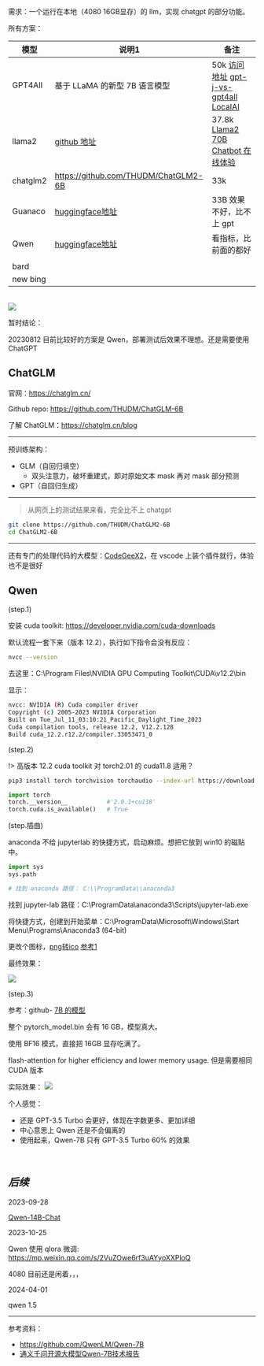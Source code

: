 
需求：一个运行在本地（4080 16GB显存）的 llm，实现 chatgpt 的部分功能。


所有方案：

| 模型     | 说明1                                                                         | 备注                                                                                                                                                                  |
| -------- | ----------------------------------------------------------------------------- | --------------------------------------------------------------------------------------------------------------------------------------------------------------------- |
| GPT4All  | 基于 LLaMA 的新型 7B 语言模型                                                 | 50k [访问地址](https://github.com/nomic-ai/gpt4all) [gpt-j-vs-gpt4all](https://sapling.ai/llm/gpt-j-vs-gpt4all) [LocalAI](https://localai.io/basics/getting_started/) |
| llama2   | [github 地址](https://github.com/facebookresearch/llama)                      | 37.8k [Llama2 70B Chatbot 在线体验](https://huggingface.co/spaces/ysharma/Explore_llamav2_with_TGI)                                                                   |
| chatglm2 | https://github.com/THUDM/ChatGLM2-6B                                          | 33k                                                                                                                                                                   |
| Guanaco  | [huggingface地址](https://huggingface.co/spaces/uwnlp/guanaco-playground-tgi) | 33B 效果不好，比不上 gpt                                                                                                                                              |
| Qwen     | [huggingface地址](https://huggingface.co/Qwen/Qwen-7B-Chat)                   | 看指标，比前面的都好                                                                                                                                                  |
|          |                                                                               |                                                                                                                                                                       |
| bard     |                                                                               |                                                                                                                                                                       |
| new bing |                                                                               |                                                                                                                                                                       |


</br>

<img src="https://img-1301102143.cos.ap-beijing.myqcloud.com/20230820150811.png">

</br>

暂时结论：


20230812 目前比较好的方案是 Qwen，部署测试后效果不理想。还是需要使用 ChatGPT


## ChatGLM

官网：https://chatglm.cn/ 

Github repo: https://github.com/THUDM/ChatGLM-6B

了解 ChatGLM：https://chatglm.cn/blog

------------

预训练架构：
- GLM（自回归填空）
  - 双头注意力，破坏重建式，即对原始文本 mask 再对 mask 部分预测
- GPT（自回归生成）

------------

>从网页上的测试结果来看，完全比不上 chatgpt

```bash
git clone https://github.com/THUDM/ChatGLM2-6B
cd ChatGLM2-6B
```

------------


还有专门的处理代码的大模型：[CodeGeeX2](https://github.com/THUDM/CodeGeeX2)，在 vscode 上装个插件就行，体验也不是很好


## Qwen

(step.1)

安装 cuda toolkit: https://developer.nvidia.com/cuda-downloads

默认流程一套下来（版本 12.2），执行如下指令会没有反应：

```bash
nvcc --version
```

去这里：C:\Program Files\NVIDIA GPU Computing Toolkit\CUDA\v12.2\bin

显示：

```bash
nvcc: NVIDIA (R) Cuda compiler driver
Copyright (c) 2005-2023 NVIDIA Corporation
Built on Tue_Jul_11_03:10:21_Pacific_Daylight_Time_2023
Cuda compilation tools, release 12.2, V12.2.128
Build cuda_12.2.r12.2/compiler.33053471_0
```

(step.2)

!> 高版本 12.2 cuda toolkit 对 torch2.01 的 cuda11.8 适用？

```bash
pip3 install torch torchvision torchaudio --index-url https://download.pytorch.org/whl/cu118
```

```python
import torch
torch.__version__           #'2.0.1+cu118'
torch.cuda.is_available()   # True
```



(step.插曲)

anaconda 不给 jupyterlab 的快捷方式，启动麻烦。想把它放到 win10 的磁贴中。

```python
import sys
sys.path

# 找到 anaconda 路径： C:\\ProgramData\\anaconda3
```

找到 jupyter-lab 路径：C:\ProgramData\anaconda3\Scripts\jupyter-lab.exe

将快捷方式，创建到开始菜单：C:\ProgramData\Microsoft\Windows\Start Menu\Programs\Anaconda3 (64-bit)

更改个图标，[png转ico](https://png2icojs.com/zh/) [参考1](https://blog.csdn.net/m0_60841773/article/details/127071717)

最终效果：

<img src="https://img-1301102143.cos.ap-beijing.myqcloud.com/20230812002622.png">



(step.3)

参考：github- [7B 的模型](https://github.com/QwenLM/Qwen-7B)

整个 pytorch_model.bin 会有 16 GB，模型真大。

使用 BF16 模式，直接把 16GB 显存吃满了。

flash-attention for higher efficiency and lower memory usage. 但是需要相同 CUDA 版本



实际效果：
<img src="https://img-1301102143.cos.ap-beijing.myqcloud.com/20230812225302.png">


个人感觉：
- 还是 GPT-3.5 Turbo 会更好，体现在字数更多、更加详细
- 中心意思上 Qwen 还是不会偏离的
- 使用起来，Qwen-7B 只有 GPT-3.5 Turbo 60% 的效果

</br>

## _后续_

2023-09-28

[Qwen-14B-Chat](https://modelscope.cn/models/qwen/Qwen-14B-Chat/summary)

2023-10-25

Qwen 使用 qlora 微调: https://mp.weixin.qq.com/s/2VuZOwe6rf3uAYyoXXPloQ

4080 目前还是闲着，，，

2024-04-01

qwen 1.5

-------------------

参考资料：
- https://github.com/QwenLM/Qwen-7B
- [通义千问开源大模型Qwen-7B技术报告](https://zhuanlan.zhihu.com/p/648007297)